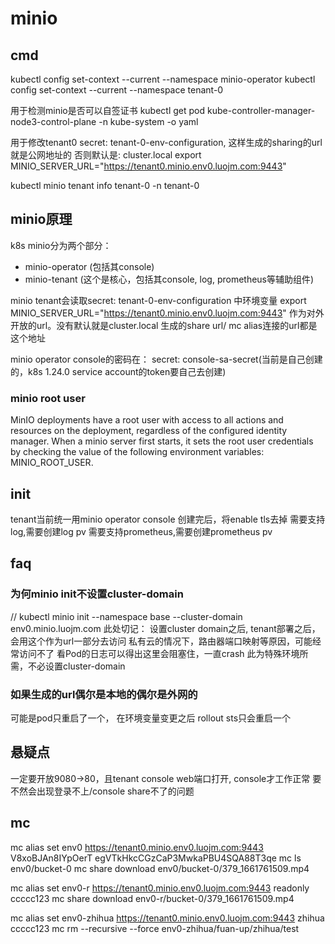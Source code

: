 
# minio

## cmd

kubectl config set-context --current --namespace minio-operator
kubectl config set-context --current --namespace tenant-0

用于检测minio是否可以自签证书
kubectl get pod kube-controller-manager-node3-control-plane -n kube-system -o yaml

用于修改tenant0 secret: tenant-0-env-configuration, 这样生成的sharing的url就是公网地址的
否则默认是: cluster.local
export MINIO_SERVER_URL="https://tenant0.minio.env0.luojm.com:9443"

kubectl minio tenant  info tenant-0 -n tenant-0

## minio原理

k8s minio分为两个部分： 
  * minio-operator (包括其console)
  * minio-tenant (这个是核心，包括其console, log, prometheus等辅助组件)

minio tenant会读取secret: tenant-0-env-configuration 中环境变量
export MINIO_SERVER_URL="https://tenant0.minio.env0.luojm.com:9443"
作为对外开放的url。没有默认就是cluster.local
生成的share url/ mc alias连接的url都是这个地址

minio operator console的密码在： secret: console-sa-secret(当前是自己创建的，k8s 1.24.0 service account的token要自己去创建)

### minio root user

MinIO deployments have a root user with access to all actions and resources on the deployment, regardless of the configured identity manager. When a minio server first starts, it sets the root user credentials by checking the value of the following environment variables: MINIO_ROOT_USER.

## init

<!-- kubectl create namespace tenant-0
kubectl minio tenant create tenant-0       \
  --servers                 2                    \
  --volumes                 4                   \
  --capacity                200Gi                 \
  --storage-class           local-hostpath \
   --namespace  tenant-0 -->
tenant当前统一用minio operator console
创建完后，将enable tls去掉
需要支持log,需要创建log pv
需要支持prometheus,需要创建prometheus pv

## faq

### 为何minio init不设置cluster-domain

// kubectl minio init --namespace base --cluster-domain env0.minio.luojm.com
此处切记： 设置cluster domain之后, tenant部署之后，会用这个作为url一部分去访问
私有云的情况下，路由器端口映射等原因，可能经常访问不了
看Pod的日志可以得出这里会阻塞住，一直crash
此为特殊环境所需，不必设置cluster-domain

### 如果生成的url偶尔是本地的偶尔是外网的

可能是pod只重启了一个， 在环境变量变更之后
rollout sts只会重启一个

## 悬疑点

 一定要开放9080->80，且tenant console web端口打开, console才工作正常
 要不然会出现登录不上/console share不了的问题

## mc

 mc alias set env0 https://tenant0.minio.env0.luojm.com:9443 V8xoBJAn8IYpOerT egVTkHkcCGzCaP3MwkaPBU4SQA88T3qe
 mc ls env0/bucket-0
 mc share download env0/bucket-0/379_1661761509.mp4

 mc alias set env0-r https://tenant0.minio.env0.luojm.com:9443 readonly ccccc123
 mc share download env0-r/bucket-0/379_1661761509.mp4


mc alias set env0-zhihua https://tenant0.minio.env0.luojm.com:9443 zhihua ccccc123
mc rm --recursive --force env0-zhihua/fuan-up/zhihua/test

